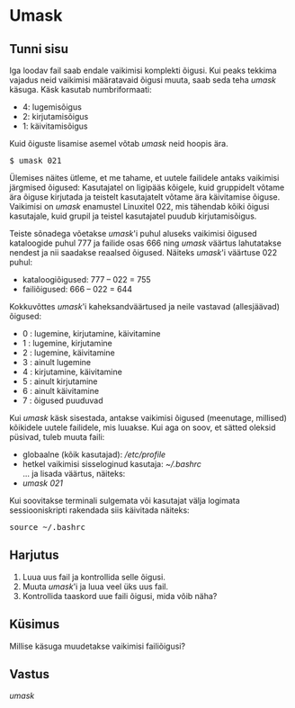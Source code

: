 # Umask

## Tunni sisu

Iga loodav fail saab endale vaikimisi komplekti õigusi. Kui peaks tekkima vajadus neid vaikimisi määratavaid õigusi muuta, saab seda teha *umask* käsuga. Käsk kasutab numbriformaati:<br>
<ul>
<li>4: lugemisõigus</li>
<li>2: kirjutamisõigus</li>
<li>1: käivitamisõigus</li>
</ul>

Kuid õiguste lisamise asemel võtab *umask* neid hoopis ära.

<pre>
$ umask 021
</pre>

Ülemises näites ütleme, et me tahame, et uutele failidele antaks vaikimisi järgmised õigused: Kasutajatel on ligipääs kõigele, kuid gruppidelt võtame ära õiguse kirjutada ja teistelt kasutajatelt võtame ära käivitamise õiguse. Vaikimisi on *umask* enamustel Linuxitel 022, mis tähendab kõiki õigusi kasutajale, kuid grupil ja teistel kasutajatel puudub kirjutamisõigus.

Teiste sõnadega võetakse *umask*'i puhul aluseks vaikimisi õigused kataloogide puhul 777 ja failide osas 666 ning *umask* väärtus lahutatakse nendest ja  nii saadakse reaalsed õigused.
Näiteks *umask*'i väärtuse 022 puhul:
* kataloogiõigused: 777 – 022 = 755
* failiõigused: 666 – 022 = 644

Kokkuvõttes *umask*'i kaheksandväärtused ja neile vastavad (allesjäävad) õigused:
* 0 : lugemine, kirjutamine, käivitamine
* 1 : lugemine, kirjutamine
* 2 : lugemine, käivitamine
* 3 : ainult lugemine
* 4 : kirjutamine, käivitamine
* 5 : ainult kirjutamine
* 6 : ainult käivitamine
* 7 : õigused puuduvad

Kui *umask* käsk sisestada, antakse vaikimisi õigused (meenutage, millised) kõikidele uutele failidele, mis luuakse. Kui aga on soov, et sätted oleksid püsivad, tuleb muuta faili:
* globaalne (kõik kasutajad): <i>/etc/profile</i>
* hetkel vaikimisi sisseloginud kasutaja: <i>~/.bashrc</i><br>
... ja lisada väärtus, näiteks:
* <i>umask 021</i>

Kui soovitakse terminali sulgemata või kasutajat välja logimata sessiooniskripti rakendada siis käivitada näiteks:
<pre>
source ~/.bashrc
</pre>

## Harjutus

<ol>
<li> Luua uus fail ja kontrollida selle õigusi.</li>
<li> Muuta <i>umask</i>'i ja luua veel üks uus fail.</li>
<li> Kontrollida taaskord uue faili õigusi, mida võib näha?</li>
</ol>

## Küsimus

Millise käsuga muudetakse vaikimisi failiõigusi?

## Vastus

*umask*
